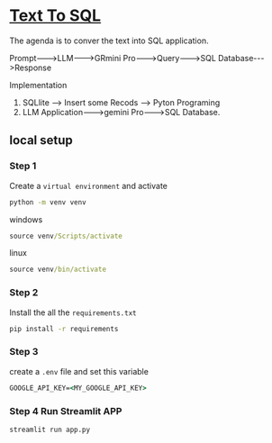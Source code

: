 # [Text To SQL](https://www.youtube.com/watch?v=wFdFLWc-W4k&t=488s)

The agenda is to conver the text into SQL application.

Prompt--->LLM--->GRmini Pro--->Query--->SQL Database--->Response


Implementation

1. SQLlite --> Insert some Recods --> Pyton Programing
2. LLM Application--->gemini Pro--->SQL Database.


## local setup
### Step 1
Create a `virtual environment` and activate
```cmd
python -m venv venv
```
windows
```cmd
source venv/Scripts/activate
```
linux
```cmd
source venv/bin/activate
```

### Step 2
Install the all the `requirements.txt`
```cmd
pip install -r requirements
```

### Step 3
create a `.env` file and set this variable
```cmd
GOOGLE_API_KEY=<MY_GOOGLE_API_KEY>
```
### Step 4 Run Streamlit APP
```cmd
streamlit run app.py
```
